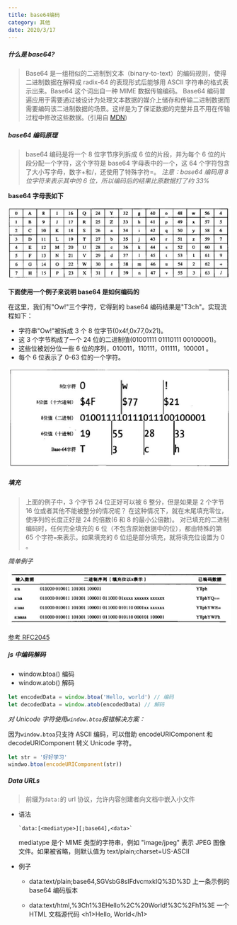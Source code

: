 ```yaml
---
title: base64编码
category: 其他
date: 2020/3/17
---
```


##### 什么是 base64?

> Base64 是一组相似的二进制到文本（binary-to-text）的编码规则，使得二进制数据在解释成 radix-64 的表现形式后能够用 ASCII 字符串的格式表示出来。Base64 这个词出自一种 MIME 数据传输编码。
> Base64 编码普遍应用于需要通过被设计为处理文本数据的媒介上储存和传输二进制数据而需要编码该二进制数据的场景。这样是为了保证数据的完整并且不用在传输过程中修改这些数据。(引用自 [MDN](https://developer.mozilla.org/zh-CN/docs/Web/API/WindowBase64/Base64_encoding_and_decoding))

##### base64 编码原理

> base64 编码是将一个 8 位字节序列拆成 6 位的片段，并为每个 6 位的片段分配一个字符，这个字符是 base64 字母表中的一个，这 64 个字符包含了大小写字母，数字+和\/，还使用了特殊字符=。
> _注意：base64 编码用 8 位字符来表示其中的 6 位，所以编码后的结果比原数据打了约 33%_

**base64 字母表如下**

![base字母表](/images/other/base64/1.png)

**下面使用一个例子来说明 base64 是如何编码的**

在这里，我们有"Ow!"三个字符，它得到的 base64 编码结果是"T3ch"。实现流程如下：

-   字符串"Ow!"被拆成 3 个 8 位字节(0x4f,0x77,0x21)。
-   这 3 个字节构成了一个 24 位的二进制值(01001111 01110111 00100001)。
-   这些位被划分位一些 6 位的序列，010011，110111，011111，100001 。
-   每个 6 位表示了 0-63 位的一个字符。

![base64编码原理](/images/other/base64/2.png)

##### 填充

> 上面的例子中，3 个字节 24 位正好可以被 6 整分，但是如果是 2 个字节 16 位或者其他不能被整分的情况呢？
> 在这种情况下，就在末尾填充零位，使序列的长度正好是 24 的倍数(6 和 8 的最小公倍数)。
> 对已填充的二进制编码时，任何完全填充的 6 位（不包含原始数据中的位），都由特殊的第 65 个字符`=`来表示。如果填充的 6 位组是部分填充，就将填充位设置为 0 。

_简单例子_

![填充](/images/other/base64/3.png)

[参考 RFC2045](https://www.ietf.org/rfc/rfc2045.txt)

##### js 中编码解码

-   window.btoa() 编码
-   window.atob() 解码

```javascript
let encodedData = window.btoa('Hello, world') // 编码
let decodedData = window.atob(encodedData) // 解码
```

_对 Unicode 字符使用`window.btoa`报错解决方案：_

因为`window.btoa`只支持 ASCII 编码，可以借助 encodeURIComponent 和 decodeURIComponent 转义 Unicode 字符。

```javascript
let str = '好好学习'
windwo.btoa(encodeURIComponent(str))
```

##### Data URLs

> 前缀为`data:`的 url 协议，允许内容创建者向文档中嵌入小文件

-   语法

        `data:[<mediatype>][;base64],<data>`

    mediatype 是个 MIME 类型的字符串，例如 "image/jpeg" 表示 JPEG 图像文件。如果被省略，则默认值为 text/plain;charset=US-ASCII

-   例子

    -   data:text/plain;base64,SGVsbG8sIFdvcmxkIQ%3D%3D
        上一条示例的 base64 编码版本

    -   data:text/html,%3Ch1%3EHello%2C%20World!%3C%2Fh1%3E
        一个 HTML 文档源代码 \<h1\>Hello, World\<\/h1\>
